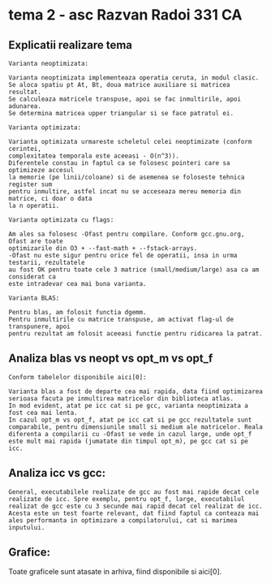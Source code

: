 tema 2 - asc
Razvan Radoi
331 CA
=======
## Explicatii realizare tema
	Varianta neoptimizata:
	
	Varianta neoptimizata implementeaza operatia ceruta, in modul clasic.
	Se aloca spatiu pt At, Bt, doua matrice auxiliare si matricea resultat.
	Se calculeaza matricele transpuse, apoi se fac inmultirile, apoi adunarea.
	Se determina matricea upper triangular si se face patratul ei.
	
	Varianta optimizata:

	Varianta optimizata urmareste scheletul celei neoptimizate (conform cerintei,
	complexitatea temporala este aceeasi - O(n^3)).
	Diferentele constau in faptul ca se folosesc pointeri care sa optimizeze accesul
	la memorie (pe linii/coloane) si de asemenea se foloseste tehnica register sum
	pentru inmultire, astfel incat nu se acceseaza mereu memoria din matrice, ci doar o data
	la n operatii.

	Varianta optimizata cu flags:

	Am ales sa folosesc -Ofast pentru compilare. Conform gcc.gnu.org, Ofast are toate
	optimizarile din O3 + --fast-math + --fstack-arrays.
	-Ofast nu este sigur pentru orice fel de operatii, insa in urma testarii, rezultatele
	au fost OK pentru toate cele 3 matrice (small/medium/large) asa ca am considerat ca 
	este intradevar cea mai buna varianta.

	Varianta BLAS:
	
	Pentru blas, am folosit functia dgemm.
	Pentru inmultirile cu matrice transpuse, am activat flag-ul de transpunere, apoi
	pentru rezultat am folosit aceeasi functie pentru ridicarea la patrat. 

## Analiza blas vs neopt vs opt_m vs opt_f

	Conform tabelelor disponibile aici[0]:
	
	Varianta blas a fost de departe cea mai rapida, data fiind optimizarea serioasa facuta pe inmultirea matricelor din biblioteca atlas.
	In mod evident, atat pe icc cat si pe gcc, varianta neoptimizata a fost cea mai lenta.
	In cazul opt_m vs opt_f, atat pe icc cat si pe gcc rezultatele sunt comparabile, pentru dimensiunile small si medium ale matricelor. Reala diferenta a compilarii cu -Ofast se vede in cazul large, unde opt_f este mult mai rapida (jumatate din timpul opt_m), pe gcc cat si pe icc.

## Analiza icc vs gcc:

	General, executabilele realizate de gcc au fost mai rapide decat cele realizate de icc. Spre exemplu, pentru opt_f, large, executabilul realizat de gcc este cu 3 secunde mai rapid decat cel realizat de icc. Acesta este un test foarte relevant, dat fiind faptul ca conteaza mai ales performanta in optimizare a compilatorului, cat si marimea inputului.

## Grafice:

Toate graficele sunt atasate in arhiva, fiind disponibile si aici[0].

